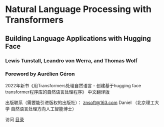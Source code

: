 # Natural Language Processing with Transformers

## Building Language Applications with Hugging Face 

### Lewis Tunstall, Leandro von Werra, and Thomas Wolf 
### Foreword by Aurélien Géron


2022年新书《用Transformers处理自然语言 - 创建基于hugging face transformer程序库的自然语言处理程序》 中文翻译版


出版联系（需要能引进版权的出版社）： znsoft@163.com   Daniel （北京理工大学 自然语言处理方向人工智能博士）







访问 [目录](toc.md)

